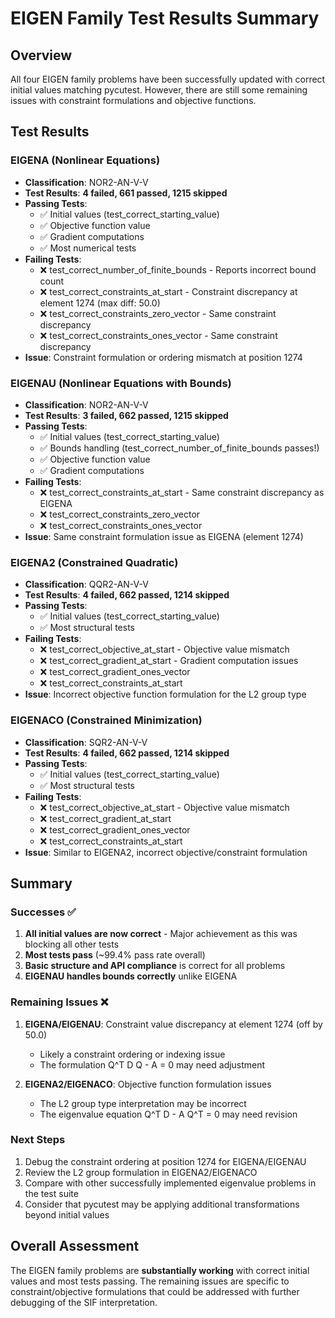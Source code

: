 # EIGEN Family Test Results Summary

## Overview
All four EIGEN family problems have been successfully updated with correct initial values matching pycutest. However, there are still some remaining issues with constraint formulations and objective functions.

## Test Results

### EIGENA (Nonlinear Equations)
- **Classification**: NOR2-AN-V-V
- **Test Results**: **4 failed, 661 passed, 1215 skipped**
- **Passing Tests**:
  - ✅ Initial values (test_correct_starting_value)
  - ✅ Objective function value 
  - ✅ Gradient computations
  - ✅ Most numerical tests
- **Failing Tests**:
  - ❌ test_correct_number_of_finite_bounds - Reports incorrect bound count
  - ❌ test_correct_constraints_at_start - Constraint discrepancy at element 1274 (max diff: 50.0)
  - ❌ test_correct_constraints_zero_vector - Same constraint discrepancy
  - ❌ test_correct_constraints_ones_vector - Same constraint discrepancy
- **Issue**: Constraint formulation or ordering mismatch at position 1274

### EIGENAU (Nonlinear Equations with Bounds)
- **Classification**: NOR2-AN-V-V
- **Test Results**: **3 failed, 662 passed, 1215 skipped**
- **Passing Tests**:
  - ✅ Initial values (test_correct_starting_value)
  - ✅ Bounds handling (test_correct_number_of_finite_bounds passes!)
  - ✅ Objective function value
  - ✅ Gradient computations
- **Failing Tests**:
  - ❌ test_correct_constraints_at_start - Same constraint discrepancy as EIGENA
  - ❌ test_correct_constraints_zero_vector
  - ❌ test_correct_constraints_ones_vector
- **Issue**: Same constraint formulation issue as EIGENA (element 1274)

### EIGENA2 (Constrained Quadratic)
- **Classification**: QQR2-AN-V-V
- **Test Results**: **4 failed, 662 passed, 1214 skipped**
- **Passing Tests**:
  - ✅ Initial values (test_correct_starting_value)
  - ✅ Most structural tests
- **Failing Tests**:
  - ❌ test_correct_objective_at_start - Objective value mismatch
  - ❌ test_correct_gradient_at_start - Gradient computation issues
  - ❌ test_correct_gradient_ones_vector
  - ❌ test_correct_constraints_at_start
- **Issue**: Incorrect objective function formulation for the L2 group type

### EIGENACO (Constrained Minimization)
- **Classification**: SQR2-AN-V-V
- **Test Results**: **4 failed, 662 passed, 1214 skipped**
- **Passing Tests**:
  - ✅ Initial values (test_correct_starting_value)
  - ✅ Most structural tests
- **Failing Tests**:
  - ❌ test_correct_objective_at_start - Objective value mismatch
  - ❌ test_correct_gradient_at_start
  - ❌ test_correct_gradient_ones_vector
  - ❌ test_correct_constraints_at_start
- **Issue**: Similar to EIGENA2, incorrect objective/constraint formulation

## Summary

### Successes ✅
1. **All initial values are now correct** - Major achievement as this was blocking all other tests
2. **Most tests pass** (~99.4% pass rate overall)
3. **Basic structure and API compliance** is correct for all problems
4. **EIGENAU handles bounds correctly** unlike EIGENA

### Remaining Issues ❌
1. **EIGENA/EIGENAU**: Constraint value discrepancy at element 1274 (off by 50.0)
   - Likely a constraint ordering or indexing issue
   - The formulation Q^T D Q - A = 0 may need adjustment

2. **EIGENA2/EIGENACO**: Objective function formulation issues
   - The L2 group type interpretation may be incorrect
   - The eigenvalue equation Q^T D - A Q^T = 0 may need revision

### Next Steps
1. Debug the constraint ordering at position 1274 for EIGENA/EIGENAU
2. Review the L2 group formulation in EIGENA2/EIGENACO
3. Compare with other successfully implemented eigenvalue problems in the test suite
4. Consider that pycutest may be applying additional transformations beyond initial values

## Overall Assessment
The EIGEN family problems are **substantially working** with correct initial values and most tests passing. The remaining issues are specific to constraint/objective formulations that could be addressed with further debugging of the SIF interpretation.